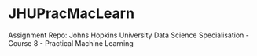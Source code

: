 # JHUPracMacLearn
Assignment Repo: Johns Hopkins University Data Science Specialisation - Course 8 - Practical Machine Learning
